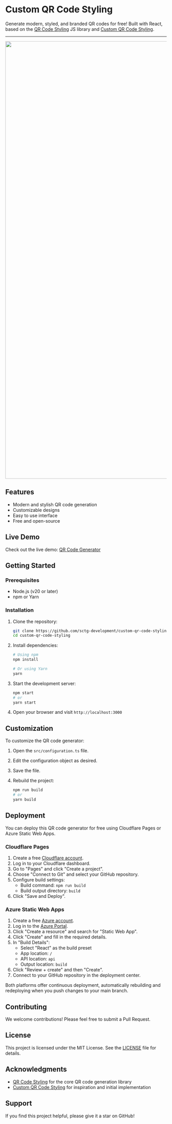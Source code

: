 # Custom QR Code Styling

Generate modern, styled, and branded QR codes for free! Built with React, based on the [QR Code Styling](https://github.com/kozakdenys/qr-code-styling) JS library and [Custom QR Code Styling](https://github.com/awran5/custom-qr-code-styling).

<hr />

<p align="center">
  <img width="1362" alt="screenshot" src="https://github.com/sctg-development/custom-qr-code-styling/assets/165936401/080219e1-7d03-4e97-8baf-6463fd919cbe">
</p>

## Features

- Modern and stylish QR code generation
- Customizable designs
- Easy to use interface
- Free and open-source

## Live Demo

Check out the live demo: [QR Code Generator](https://qr.lesailesdumontblanc.com/)

## Getting Started

### Prerequisites

- Node.js (v20 or later)
- npm or Yarn

### Installation

1. Clone the repository:

   ```bash
   git clone https://github.com/sctg-development/custom-qr-code-styling
   cd custom-qr-code-styling
   ```

2. Install dependencies:

   ```bash
   # Using npm
   npm install

   # Or using Yarn
   yarn
   ```

3. Start the development server:

   ```bash
   npm start
   # or
   yarn start
   ```

4. Open your browser and visit `http://localhost:3000`

## Customization

To customize the QR code generator:

1. Open the `src/configuration.ts` file.
2. Edit the configuration object as desired.
3. Save the file.
4. Rebuild the project:

   ```bash
   npm run build
   # or
   yarn build
   ```

## Deployment

You can deploy this QR code generator for free using Cloudflare Pages or Azure Static Web Apps.

### Cloudflare Pages

1. Create a free [Cloudflare account](https://www.cloudflare.com/).
2. Log in to your Cloudflare dashboard.
3. Go to "Pages" and click "Create a project".
4. Choose "Connect to Git" and select your GitHub repository.
5. Configure build settings:
   - Build command: `npm run build`
   - Build output directory: `build`
6. Click "Save and Deploy".

### Azure Static Web Apps

1. Create a free [Azure account](https://azure.microsoft.com/).
2. Log in to the [Azure Portal](https://portal.azure.com/).
3. Click "Create a resource" and search for "Static Web App".
4. Click "Create" and fill in the required details.
5. In "Build Details":
   - Select "React" as the build preset
   - App location: `/`
   - API location: `api`
   - Output location: `build`
6. Click "Review + create" and then "Create".
7. Connect to your GitHub repository in the deployment center.

Both platforms offer continuous deployment, automatically rebuilding and redeploying when you push changes to your main branch.

## Contributing

We welcome contributions! Please feel free to submit a Pull Request.

## License

This project is licensed under the MIT License. See the [LICENSE](LICENSE) file for details.

## Acknowledgments

- [QR Code Styling](https://github.com/kozakdenys/qr-code-styling) for the core QR code generation library
- [Custom QR Code Styling](https://github.com/awran5/custom-qr-code-styling) for inspiration and initial implementation

## Support

If you find this project helpful, please give it a star on GitHub!
